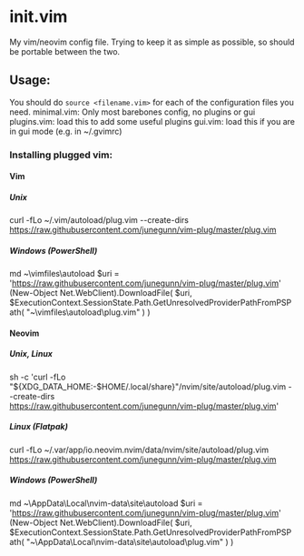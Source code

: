 # init.vim
My vim/neovim config file. Trying to keep it as simple as possible, so should be portable between the two.

## Usage:
You should do `source <filename.vim>` for each of the configuration files you need.
minimal.vim: Only most barebones config, no plugins or gui
plugins.vim: load this to add some useful plugins
gui.vim: load this if you are in gui mode (e.g. in ~/.gvimrc)

### Installing plugged vim:

#### Vim
##### Unix
curl -fLo ~/.vim/autoload/plug.vim --create-dirs \
    https://raw.githubusercontent.com/junegunn/vim-plug/master/plug.vim

##### Windows (PowerShell)

md ~\vimfiles\autoload
$uri = 'https://raw.githubusercontent.com/junegunn/vim-plug/master/plug.vim'
(New-Object Net.WebClient).DownloadFile(
  $uri,
  $ExecutionContext.SessionState.Path.GetUnresolvedProviderPathFromPSPath(
    "~\vimfiles\autoload\plug.vim"
  )
)

#### Neovim
##### Unix, Linux

sh -c 'curl -fLo "${XDG_DATA_HOME:-$HOME/.local/share}"/nvim/site/autoload/plug.vim --create-dirs \
       https://raw.githubusercontent.com/junegunn/vim-plug/master/plug.vim'

##### Linux (Flatpak)

curl -fLo ~/.var/app/io.neovim.nvim/data/nvim/site/autoload/plug.vim \
    https://raw.githubusercontent.com/junegunn/vim-plug/master/plug.vim

##### Windows (PowerShell)

md ~\AppData\Local\nvim-data\site\autoload
$uri = 'https://raw.githubusercontent.com/junegunn/vim-plug/master/plug.vim'
(New-Object Net.WebClient).DownloadFile(
  $uri,
  $ExecutionContext.SessionState.Path.GetUnresolvedProviderPathFromPSPath(
    "~\AppData\Local\nvim-data\site\autoload\plug.vim"
  )
)

